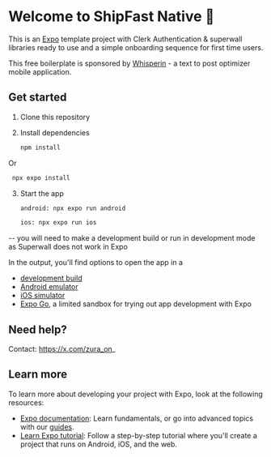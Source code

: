 # Welcome to ShipFast Native 🚀

This is an [Expo](https://expo.dev) template project with Clerk Authentication & superwall libraries ready to use and a simple onboarding sequence for first time users.

This free boilerplate is sponsored by [Whisperin](https://apps.apple.com/us/app/whisperin-speech-to-post/id6741297358) - a text to post optimizer mobile application.

## Get started

1. Clone this repository 

2. Install dependencies

   ```bash
   npm install
   ```
Or 

  ```bash
   npx expo install
   ```

3. Start the app

   ```bash
   android: npx expo run android

   ios: npx expo run ios
   ```
-- you will need to make a development build or run in development mode as Superwall does not work in Expo 

In the output, you'll find options to open the app in a

- [development build](https://docs.expo.dev/develop/development-builds/introduction/)
- [Android emulator](https://docs.expo.dev/workflow/android-studio-emulator/)
- [iOS simulator](https://docs.expo.dev/workflow/ios-simulator/)
- [Expo Go](https://expo.dev/go), a limited sandbox for trying out app development with Expo


## Need help?

Contact: https://x.com/zura_on_

## Learn more

To learn more about developing your project with Expo, look at the following resources:

- [Expo documentation](https://docs.expo.dev/): Learn fundamentals, or go into advanced topics with our [guides](https://docs.expo.dev/guides).
- [Learn Expo tutorial](https://docs.expo.dev/tutorial/introduction/): Follow a step-by-step tutorial where you'll create a project that runs on Android, iOS, and the web.
